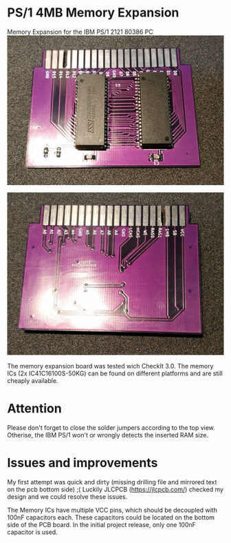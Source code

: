 # PS/1 4MB Memory Expansion
Memory Expansion for the IBM PS/1 2121 80386 PC
![Top view](ps1_pictures/board_top_scaled.jpg?raw=true "Top view of the finished board")

![Bottom view](ps1_pictures/board_bottom_scaled.jpg?raw=true "Bottom view of the finished board")

The memory expansion board was tested wich CheckIt 3.0.
The memory ICs (2x IC41C16100S-50KG) can be found on different platforms and are still cheaply available.

# Attention
Please don't forget to close the solder jumpers according to the top view.
Otherise, the IBM PS/1 won't or wrongly detects the inserted RAM size.

# Issues and improvements
My first attempt was quick and dirty (missing drilling file and mirrored text on the pcb bottom side) ;(
Luckily JLCPCB (https://jlcpcb.com/) checked my design and we could resolve these issues.

The Memory ICs have multiple VCC pins, which should be decoupled with 100nF capacitors each.
These capacitors could be located on the bottom side of the PCB board.
In the initial project release, only one 100nF capacitor is used.
